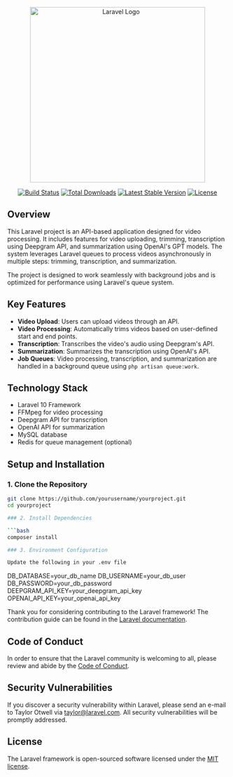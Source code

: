 <p align="center"><a href="https://laravel.com" target="_blank"><img src="https://raw.githubusercontent.com/laravel/art/master/logo-lockup/5%20SVG/2%20CMYK/1%20Full%20Color/laravel-logolockup-cmyk-red.svg" width="400" alt="Laravel Logo"></a></p>

<p align="center">
<a href="https://github.com/laravel/framework/actions"><img src="https://github.com/laravel/framework/workflows/tests/badge.svg" alt="Build Status"></a>
<a href="https://packagist.org/packages/laravel/framework"><img src="https://img.shields.io/packagist/dt/laravel/framework" alt="Total Downloads"></a>
<a href="https://packagist.org/packages/laravel/framework"><img src="https://img.shields.io/packagist/v/laravel/framework" alt="Latest Stable Version"></a>
<a href="https://packagist.org/packages/laravel/framework"><img src="https://img.shields.io/packagist/l/laravel/framework" alt="License"></a>
</p>

## Overview

This Laravel project is an API-based application designed for video processing. It includes features for video uploading, trimming, transcription using Deepgram API, and summarization using OpenAI's GPT models. The system leverages Laravel queues to process videos asynchronously in multiple steps: trimming, transcription, and summarization.

The project is designed to work seamlessly with background jobs and is optimized for performance using Laravel's queue system.

## Key Features

- **Video Upload**: Users can upload videos through an API.
- **Video Processing**: Automatically trims videos based on user-defined start and end points.
- **Transcription**: Transcribes the video's audio using Deepgram's API.
- **Summarization**: Summarizes the transcription using OpenAI's API.
- **Job Queues**: Video processing, transcription, and summarization are handled in a background queue using `php artisan queue:work`.

## Technology Stack

- Laravel 10 Framework
- FFMpeg for video processing
- Deepgram API for transcription
- OpenAI API for summarization
- MySQL database
- Redis for queue management (optional)

## Setup and Installation

### 1. Clone the Repository

```bash
git clone https://github.com/yourusername/yourproject.git
cd yourproject

### 2. Install Dependencies

```bash
composer install

### 3. Environment Configuration

Update the following in your .env file

```
DB_DATABASE=your_db_name
DB_USERNAME=your_db_user
DB_PASSWORD=your_db_password
DEEPGRAM_API_KEY=your_deepgram_api_key
OPENAI_API_KEY=your_openai_api_key


Thank you for considering contributing to the Laravel framework! The contribution guide can be found in the [Laravel documentation](https://laravel.com/docs/contributions).

## Code of Conduct

In order to ensure that the Laravel community is welcoming to all, please review and abide by the [Code of Conduct](https://laravel.com/docs/contributions#code-of-conduct).

## Security Vulnerabilities

If you discover a security vulnerability within Laravel, please send an e-mail to Taylor Otwell via [taylor@laravel.com](mailto:taylor@laravel.com). All security vulnerabilities will be promptly addressed.

## License

The Laravel framework is open-sourced software licensed under the [MIT license](https://opensource.org/licenses/MIT).
